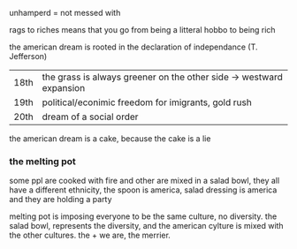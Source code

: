 unhamperd = not messed with

rags to riches means that you go from being a litteral hobbo to being rich

the american dream is rooted in the declaration of independance (T. Jefferson)

|||
|-|-|
|18th | the grass is always greener on the other side -> westward expansion|
|19th | political/econimic freedom for imigrants, gold rush|
|20th |  dream of a social order|

the american dream is a cake, because the cake is a lie

### the melting pot

some ppl are cooked with fire and other are mixed in a salad bowl, they all have a different ethnicity, the spoon is america, salad dressing is america and they are holding a party

melting pot is imposing everyone to be the same culture, no diversity.
the salad bowl, represents the diversity, and the american cylture is mixed with the other cultures. the + we are, the merrier. 